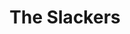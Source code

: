 ---
title: "The Slackers"
summary: "The Slackers are an American ska band, formed in Manhattan, New York in 1991. The band's sound is a mix of ska, rocksteady, reggae, dub, soul, garage rock, and jazz. The Slackers' notability is credited to their prolific career, tours of North and South America, Europe, and elsewhere, and signing to notable punk label Hellcat Records.
The members of the Slackers have also been known to perform in other bands and musical projects, including Reggae Workers of the World, David Hillyard & The Rocksteady Seven, Crazy Baldhead Sound System, Da Whole Thing, The Hall Trees, Stubborn All-Stars, and the SKAndalous All Stars. Vic Ruggiero performs as a solo act performing both original compositions as well as reworked Slackers songs, and has also played keyboards and piano on several Rancid albums."
image: "the-slackers.jpg"
apple_music_artist_url: "None"
wikipedia_url: "https://en.wikipedia.org/wiki/The_Slackers"
---